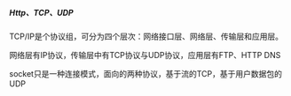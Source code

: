 ##### Http、TCP、UDP

TCP/IP是个协议组，可分为四个层次：网络接口层、网络层、传输层和应用层。

网络层有IP协议，传输层中有TCP协议与UDP协议，应用层有FTP、HTTP DNS

socket只是一种连接模式，面向的两种协议，基于流的TCP，基于用户数据包的UDP